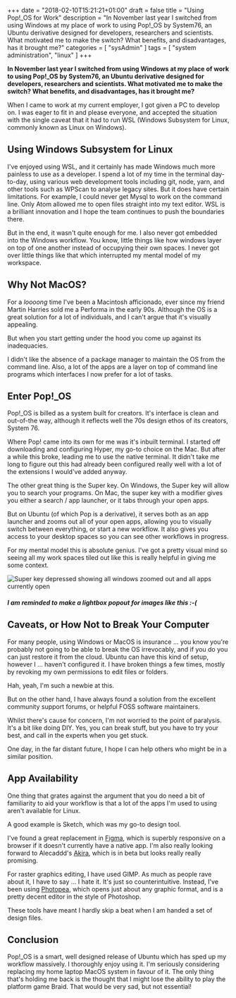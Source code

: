 +++
date = "2018-02-10T15:21:21+01:00"
draft = false
title = "Using Pop!_OS for Work"
description = "In November last year I switched from using Windows at my place of work to using Pop!_OS by System76, an Ubuntu derivative designed for developers, researchers and scientists. What motivated me to make the switch? What benefits, and disadvantages, has it brought me?"
categories = [
  "sysAdmin"
]
tags = [
    "system administration",
    "linux"
]
+++

**In November last year I switched from using Windows at my place of work to using Pop!_OS by System76, an Ubuntu derivative designed for developers, researchers and scientists. What motivated me to make the switch? What benefits, and disadvantages, has it brought me?**

When I came to work at my current employer, I got given a PC to develop on. I was eager to fit in and please everyone, and accepted the situation with the single caveat that it had to run WSL (Windows Subsystem for Linux, commonly known as Linux on Windows).

## Using Windows Subsystem for Linux
I've enjoyed using WSL, and it certainly has made Windows much more painless to use as a developer. I spend a lot of my time in the terminal day-to-day, using various web development tools including git, node, yarn, and other tools such as WPScan to analyse legacy sites. But it does have certain limitations. For example, I could never get Mysql to work on the command line. Only Atom allowed me to open files straight into my text editor. WSL is a brilliant innovation and I hope the team continues to push the boundaries there.

But in the end, it wasn't quite enough for me. I also never got embedded into the Windows workflow. You know, little things like how windows layer on top of one another instead of occupying their own spaces. I never got over little things like that which interrupted my mental model of my workspace.

## Why Not MacOS?
For a _loooong_ time I've been a Macintosh afficionado, ever since my friend Martin Harries sold me a Performa in the early 90s. Although the OS is a great solution for a lot of individuals, and I can't argue that it's visually appealing.

But when you start getting under the hood you come up against its inadequacies.

I didn't like the absence of a package manager to maintain the OS from the command line. Also, a lot of the apps are a layer on top of command line programs which interfaces I now prefer for a lot of tasks.

## Enter Pop!_OS
Pop!_OS is billed as a system built for creators. It's interface is clean and out-of-the way, although it reflects well the 70s design ethos of its creators, System 76.

Where Pop! came into its own for me was it's inbuilt terminal. I started off downloading and configuring Hyper, my go-to choice on the Mac. But after a while this broke, leading me to use the native terminal. It didn't take me long to figure out this had already been configured really well with a lot of the extensions I would've added anyway.

The other great thing is the Super key. On Windows, the Super key will allow you to search your programs. On Mac, the super key with a modifier gives you either a search / app launcher, or it tabs through your open apps.

But on Ubuntu (of which Pop is a derivative), it serves both as an app launcher and zooms out all of your open apps, allowing you to visually switch between everything, or start a new workflow. It also gives you access to your desktop spaces so you can see other workflows in progress.

For my mental model this is absolute genius. I've got a pretty visual mind so seeing all my work spaces tiled out like this is really helpful in giving me some context.

![Super key depressed showing all windows zoomed out and all apps currently open](/images/pop-super-key.jpg "The POP OS Super key is ... well ... super!")

##### I am reminded to make a lightbox popout for images like this :-(

## Caveats, or How Not to Break Your Computer

For many people, using Windows or MacOS is insurance ... you know you're probably not going to be able to break the OS irrevocably, and if you do you can just restore it from the cloud. Ubuntu can have this kind of setup, however I ... haven't configured it. I have broken things a few times, mostly by revoking my own permissions to edit files or folders.

Hah, yeah, I'm such a newbie at this.

But on the other hand, I have always found a solution from the excellent community support forums, or helpful FOSS software maintainers.

Whilst there's cause for concern, I'm not worried to the point of paralysis. It's a bit like doing DIY. Yes, you can break stuff, but you have to try your best, and call in the experts when you get stuck.

One day, in the far distant future, I hope I can help others who might be in a similar position.

## App Availability

One thing that grates against the argument that you do need a bit of familiarity to aid your workflow is that a lot of the apps I'm used to using aren't available for Linux.

A good example is Sketch, which was my go-to design tool.

I've found a great replacement in [Figma](https://www.figma.com), which is superbly responsive on a browser if it doesn't currently have a native app. I'm also really looking forward to Alecaddd's [Akira](https://github.com/Alecaddd/akira), which is in beta but looks really really promising.

For raster graphics editing, I have used GIMP. As much as people rave about it, I have to say ... I hate it. It's just so counterintuitive. Instead, I've been using [Photopea](https://www.photopea.com), which opens just about any graphic format, and is a pretty decent editor in the style of Photoshop.

These tools have meant I hardly skip a beat when I am handed a set of design files.

## Conclusion

Pop!_OS is a smart, well designed release of Ubuntu which has sped up my workflow massively. I thoroughly enjoy using it. I'm seriously considering replacing my home laptop MacOS system in favour of it. The only thing that's holding me back is the thought that I might lose the ability to play the platform game Braid. That would be very sad, but not essential!
